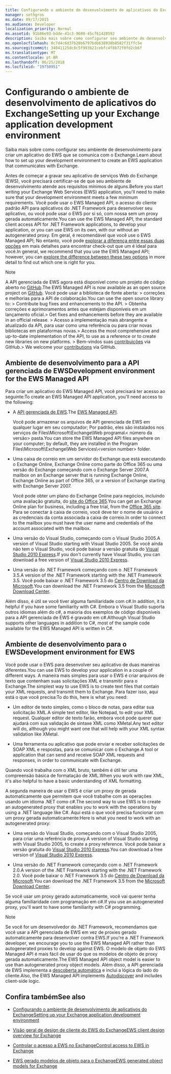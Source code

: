 ```yaml
---
title: Configurando o ambiente de desenvolvimento de aplicativos do Exchange
manager: sethgros
ms.date: 09/17/2015
ms.audience: Developer
localization_priority: Normal
ms.assetid: 91b86e93-bdde-41c3-9680-45cf61420592
description: Saiba mais sobre como configurar seu ambiente de desenvolvimento para criar um aplicativo do EWS que se comunica com o Exchange.
ms.openlocfilehash: 0c7d4c6d37b28b6797bdb638930b8582f31ffc5e
ms.sourcegitcommit: 34041125dc8c5f993b21cebfc4f8b72f0fd2cb6f
ms.translationtype: MT
ms.contentlocale: pt-BR
ms.lasthandoff: 06/25/2018
ms.locfileid: "19750951"
---
```

# <a name="setting-up-your-exchange-application-development-environment"></a><span data-ttu-id="03340-103">Configurando o ambiente de desenvolvimento de aplicativos do Exchange</span><span class="sxs-lookup"><span data-stu-id="03340-103">Setting up your Exchange application development environment</span></span>

<span data-ttu-id="03340-104">Saiba mais sobre como configurar seu ambiente de desenvolvimento para criar um aplicativo do EWS que se comunica com o Exchange.</span><span class="sxs-lookup"><span data-stu-id="03340-104">Learn about how to set up your development environment to create an EWS application that communicates with Exchange.</span></span>
  
<span data-ttu-id="03340-105">Antes de começar a gravar seu aplicativo de serviços Web do Exchange (EWS), você precisará certificar-se de que seu ambiente de desenvolvimento atende aos requisitos mínimos de alguns.</span><span class="sxs-lookup"><span data-stu-id="03340-105">Before you start writing your Exchange Web Services (EWS) application, you'll need to make sure that your development environment meets a few minimum requirements.</span></span> <span data-ttu-id="03340-106">Você pode usar o EWS Managed API, o acesso do cliente padrão API para aplicativos do .NET Framework para desenvolver seu aplicativo, ou você pode usar o EWS por si só, com nossa sem um proxy gerada automaticamente.</span><span class="sxs-lookup"><span data-stu-id="03340-106">You can use the EWS Managed API, the standard client access API for .NET Framework applications, to develop your application, or you can use EWS on its own, with our without an autogenerated proxy.</span></span> <span data-ttu-id="03340-107">Em geral, é recomendável que você use o EWS Managed API; No entanto, você pode [explorar a diferença entre essas duas opções](ews-client-design-overview-for-exchange.md) em mais detalhes para encontrar check-out que um é ideal para você.</span><span class="sxs-lookup"><span data-stu-id="03340-107">In general, we recommend that you use the EWS Managed API; however, you can [explore the difference between these two options](ews-client-design-overview-for-exchange.md) in more detail to find out which one is right for you.</span></span> 
  
> [!NOTE]
>  <span data-ttu-id="03340-108">A API gerenciada de EWS agora está disponível como um projeto de código aberto no [GitHub](https://github.com/officedev/ews-managed-api).</span><span class="sxs-lookup"><span data-stu-id="03340-108">The EWS Managed API is now available as an open source project on [GitHub](https://github.com/officedev/ews-managed-api).</span></span> <span data-ttu-id="03340-109">Você pode usar a biblioteca de fonte aberta: > correções e melhorias para a API de colaboração.</span><span class="sxs-lookup"><span data-stu-id="03340-109">You can use the open source library to: >  Contribute bug fixes and enhancements to the API.</span></span> <span data-ttu-id="03340-110">> Obtenha correções e aprimoramentos antes que estejam disponíveis em um lançamento oficial.</span><span class="sxs-lookup"><span data-stu-id="03340-110">>  Get fixes and enhancements before they are available in an official release.</span></span> <span data-ttu-id="03340-111">> Acesso a implementação mais abrangente e atualizado da API, para usar como uma referência ou para criar novas bibliotecas em plataformas novas.</span><span class="sxs-lookup"><span data-stu-id="03340-111">>  Access the most comprehensive and up-to-date implementation of the API, to use as a reference or to create new libraries on new platforms.</span></span> <span data-ttu-id="03340-112">> Bem-vindos suas [contribuições](https://github.com/OfficeDev/ews-managed-api/blob/master/CONTRIBUTING.md) via GitHub.</span><span class="sxs-lookup"><span data-stu-id="03340-112">>  We welcome your [contributions](https://github.com/OfficeDev/ews-managed-api/blob/master/CONTRIBUTING.md) via GitHub.</span></span> 
  
## <a name="development-environment-for-the-ews-managed-api"></a><span data-ttu-id="03340-113">Ambiente de desenvolvimento para a API gerenciada de EWS</span><span class="sxs-lookup"><span data-stu-id="03340-113">Development environment for the EWS Managed API</span></span>
<span data-ttu-id="03340-114"><a name="bk_EWSMA"> </a></span><span class="sxs-lookup"><span data-stu-id="03340-114"></span></span>

<span data-ttu-id="03340-115">Para criar um aplicativo do EWS Managed API, você precisará ter acesso ao seguinte:</span><span class="sxs-lookup"><span data-stu-id="03340-115">To create an EWS Managed API application, you'll need access to the following:</span></span>
  
- <span data-ttu-id="03340-116">A [API gerenciada de EWS](http://aka.ms/ews-managed-api-readme).</span><span class="sxs-lookup"><span data-stu-id="03340-116">The [EWS Managed API](http://aka.ms/ews-managed-api-readme).</span></span> 
    
    <span data-ttu-id="03340-117">Você pode armazenar os arquivos de API gerenciada de EWS em qualquer lugar em seu computador; Por padrão, eles são instalados nos serviços de Files\Microsoft\Exchange\Web programa\\< número da versão\> pasta.</span><span class="sxs-lookup"><span data-stu-id="03340-117">You can store the EWS Managed API files anywhere on your computer; by default, they are installed in the Program Files\Microsoft\Exchange\Web Services\\<version number\> folder.</span></span>
    
- <span data-ttu-id="03340-118">Uma caixa de correio em um servidor do Exchange que está executando o Exchange Online, Exchange Online como parte do Office 365 ou uma versão do Exchange começando com o Exchange Server 2007.</span><span class="sxs-lookup"><span data-stu-id="03340-118">A mailbox on an Exchange server that is running Exchange Online, Exchange Online as part of Office 365, or a version of Exchange starting with Exchange Server 2007.</span></span> 
    
    <span data-ttu-id="03340-119">Você pode obter um plano do Exchange Online para negócios, incluindo uma avaliação gratuita, do [site do Office 365](http://office.microsoft.com/en-us/business/compare-office-365-for-business-plans-FX102918419.aspx#fbid=1tsGNIE7e3a).</span><span class="sxs-lookup"><span data-stu-id="03340-119">You can get an Exchange Online plan for business, including a free trial, from the [Office 365 site](http://office.microsoft.com/en-us/business/compare-office-365-for-business-plans-FX102918419.aspx#fbid=1tsGNIE7e3a).</span></span> <span data-ttu-id="03340-120">Para se conectar à caixa de correio, você deve ter o nome de usuário e as credenciais da conta associada a caixa de correio.</span><span class="sxs-lookup"><span data-stu-id="03340-120">In order to connect to the mailbox you must have the user name and credentials of the account associated with the mailbox.</span></span>
    
- <span data-ttu-id="03340-121">Uma versão do Visual Studio, começando com o Visual Studio 2005.</span><span class="sxs-lookup"><span data-stu-id="03340-121">A version of Visual Studio starting with Visual Studio 2005.</span></span> <span data-ttu-id="03340-122">Se você ainda não tem o Visual Studio, você pode baixar a versão gratuita do [Visual Studio 2010 Express](http://www.microsoft.com/visualstudio/eng/products/visual-studio-2010-express).</span><span class="sxs-lookup"><span data-stu-id="03340-122">If you don't currently have Visual Studio, you can download a free version of [Visual Studio 2010 Express](http://www.microsoft.com/visualstudio/eng/products/visual-studio-2010-express).</span></span>
    
- <span data-ttu-id="03340-123">Uma versão do .NET Framework começando com o .NET Framework 3.5.</span><span class="sxs-lookup"><span data-stu-id="03340-123">A version of the .NET Framework starting with the .NET Framework 3.5.</span></span> <span data-ttu-id="03340-124">Você pode baixar o .NET Framework 3.5 do [Centro de Download da Microsoft](http://go.microsoft.com/fwlink/?LinkId=191777).</span><span class="sxs-lookup"><span data-stu-id="03340-124">You can download the .NET Framework 3.5 from the [Microsoft Download Center](http://go.microsoft.com/fwlink/?LinkId=191777).</span></span>
    
<span data-ttu-id="03340-125">Além disso, é útil se você tiver alguma familiaridade com c#.</span><span class="sxs-lookup"><span data-stu-id="03340-125">In addition, it is helpful if you have some familiarity with C#.</span></span> <span data-ttu-id="03340-126">Embora o Visual Studio suporta outros idiomas além do c#, a maioria dos exemplos de código disponíveis para a API gerenciada de EWS é gravado em c#.</span><span class="sxs-lookup"><span data-stu-id="03340-126">Although Visual Studio supports other languages in addition to C#, most of the sample code available for the EWS Managed API is written in C#.</span></span>
  
## <a name="development-environment-for-ews"></a><span data-ttu-id="03340-127">Ambiente de desenvolvimento para o EWS</span><span class="sxs-lookup"><span data-stu-id="03340-127">Development environment for EWS</span></span>
<span data-ttu-id="03340-128"><a name="bk_EWS"> </a></span><span class="sxs-lookup"><span data-stu-id="03340-128"></span></span>

<span data-ttu-id="03340-129">Você pode usar o EWS para desenvolver seu aplicativo de duas maneiras diferentes.</span><span class="sxs-lookup"><span data-stu-id="03340-129">You can use EWS to develop your application in a couple of different ways.</span></span> <span data-ttu-id="03340-130">A maneira mais simples para usar o EWS é criar arquivos de texto que contenham suas solicitações XML e transmitir para o Exchange.</span><span class="sxs-lookup"><span data-stu-id="03340-130">The simplest way to use EWS is to create text files that contain your XML requests, and transmit them to Exchange.</span></span> <span data-ttu-id="03340-131">Para fazer isso, aqui está o que você precisa:</span><span class="sxs-lookup"><span data-stu-id="03340-131">To do this, here is what you need:</span></span> 
  
- <span data-ttu-id="03340-132">Um editor de texto simples, como o bloco de notas, para editar sua solicitação XML.</span><span class="sxs-lookup"><span data-stu-id="03340-132">A simple text editor, like Notepad, to edit your XML request.</span></span> <span data-ttu-id="03340-133">Qualquer editor de texto farão, embora você pode querer que ajudará com sua validação de sintaxe XML como XMetal.</span><span class="sxs-lookup"><span data-stu-id="03340-133">Any text editor will do, although you might want one that will help with your XML syntax validation like XMetal.</span></span>
    
- <span data-ttu-id="03340-134">Uma ferramenta ou aplicativo que pode enviar e receber solicitações de SOAP XML e respostas, para se comunicar com o Exchange.</span><span class="sxs-lookup"><span data-stu-id="03340-134">A tool or application that can send and receive SOAP XML requests and responses, in order to communicate with Exchange.</span></span>
    
<span data-ttu-id="03340-135">Quando você trabalha com o XML bruto, também é útil ter uma compreensão básica de formatação de XML.</span><span class="sxs-lookup"><span data-stu-id="03340-135">When you work with raw XML, it's also helpful to have a basic understanding of XML formatting.</span></span>
  
<span data-ttu-id="03340-136">A segunda maneira de usar o EWS é criar um proxy de gerada automaticamente que permitem que você trabalhe com as operações usando um idioma .NET como c#.</span><span class="sxs-lookup"><span data-stu-id="03340-136">The second way to use EWS is to create an autogenerated proxy that enables you to work with the operations by using a .NET language like C#.</span></span> <span data-ttu-id="03340-137">Aqui está o que você precisa funcionar com um proxy gerada automaticamente:</span><span class="sxs-lookup"><span data-stu-id="03340-137">Here is what you need to work with an autogenerated proxy:</span></span>
  
- <span data-ttu-id="03340-138">Uma versão do Visual Studio, começando com o Visual Studio 2005, para criar uma referência de proxy.</span><span class="sxs-lookup"><span data-stu-id="03340-138">A version of Visual Studio starting with Visual Studio 2005, to create a proxy reference.</span></span> <span data-ttu-id="03340-139">Você pode baixar a versão gratuita do [Visual Studio 2010 Express](http://www.microsoft.com/visualstudio/eng/products/visual-studio-2010-express).</span><span class="sxs-lookup"><span data-stu-id="03340-139">You can download a free version of [Visual Studio 2010 Express](http://www.microsoft.com/visualstudio/eng/products/visual-studio-2010-express).</span></span>
    
- <span data-ttu-id="03340-140">Uma versão do .NET Framework começando com o .NET Framework 2.0.</span><span class="sxs-lookup"><span data-stu-id="03340-140">A version of the .NET Framework starting with the .NET Framework 2.0.</span></span> <span data-ttu-id="03340-141">Você pode baixar o .NET Framework 3.5 do [Centro de Download da Microsoft](http://go.microsoft.com/fwlink/?LinkId=191777).</span><span class="sxs-lookup"><span data-stu-id="03340-141">You can download the .NET Framework 3.5 from the [Microsoft Download Center](http://go.microsoft.com/fwlink/?LinkId=191777).</span></span>
    
<span data-ttu-id="03340-142">Se você usar um proxy gerado automaticamente, você vai querer tenha alguma familiaridade com programação em c#.</span><span class="sxs-lookup"><span data-stu-id="03340-142">If you use an autogenerated proxy, you'll want to have some familiarity with C# programming.</span></span>
  
> [!NOTE]
> <span data-ttu-id="03340-143">Se você for um desenvolvedor do .NET Framework, recomendamos que você usar a API gerenciada de EWS em vez de proxies gerado automaticamente para desenvolver contra EWS.</span><span class="sxs-lookup"><span data-stu-id="03340-143">If you're a .NET Framework developer, we encourage you to use the EWS Managed API rather than autogenerated proxies to develop against EWS.</span></span> <span data-ttu-id="03340-144">O modelo de objeto do EWS Managed API é mais fácil de usar do que os modelos de objeto de proxy gerada automaticamente.</span><span class="sxs-lookup"><span data-stu-id="03340-144">The EWS Managed API object model is easier to use than autogenerated proxy object models.</span></span> <span data-ttu-id="03340-145">Além disso, a API gerenciada de EWS implementa a [descoberta automática](autodiscover-for-exchange.md) e inclui a lógica do lado do cliente.</span><span class="sxs-lookup"><span data-stu-id="03340-145">Also, the EWS Managed API implements [Autodiscover](autodiscover-for-exchange.md) and includes client-side logic.</span></span> 
  
## <a name="see-also"></a><span data-ttu-id="03340-146">Confira também</span><span class="sxs-lookup"><span data-stu-id="03340-146">See also</span></span>


- [<span data-ttu-id="03340-147">Configurando o ambiente de desenvolvimento de aplicativos do Exchange</span><span class="sxs-lookup"><span data-stu-id="03340-147">Setting up your Exchange application development environment</span></span>](setting-up-your-exchange-application-development-environment.md)
    
- [<span data-ttu-id="03340-148">Visão geral de design de cliente do EWS do Exchange</span><span class="sxs-lookup"><span data-stu-id="03340-148">EWS client design overview for Exchange</span></span>](ews-client-design-overview-for-exchange.md)
    
- [<span data-ttu-id="03340-149">Controlar o acesso a EWS no Exchange</span><span class="sxs-lookup"><span data-stu-id="03340-149">Control access to EWS in Exchange</span></span>](how-to-control-access-to-ews-in-exchange.md)
    
- [<span data-ttu-id="03340-150">EWS gerado modelos de objeto para o Exchange</span><span class="sxs-lookup"><span data-stu-id="03340-150">EWS generated object models for Exchange</span></span>](https://msdn.microsoft.com/en-us/library/jj190899)
    

